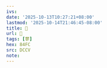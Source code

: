 ```yaml
---
ivs:
date: '2025-10-13T10:27:21+08:00'
lastmod: '2025-10-14T21:46:45-08:00'
title: 􃏩
url: 􃏩
tags: [蓼]
hex: 84FC
src: DCCV
note:
---
```

